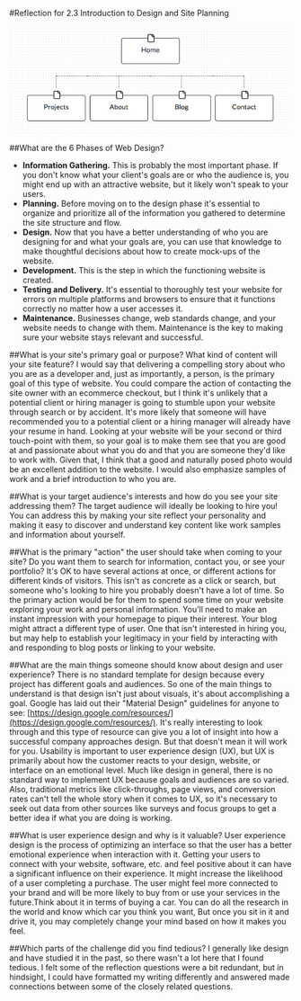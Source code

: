 #Reflection for 2.3 Introduction to Design and Site Planning

![Sitemap for Personal Website](imgs/sitemap.png)

##What are the 6 Phases of Web Design?
  - **Information Gathering.** This is probably the most important phase. If you don't know what your client's goals are or who the audience is, you might end up with an attractive website, but it likely won't speak to your users.
  - **Planning.** Before moving on to the design phase it's essential to organize and prioritize all of the information you gathered to determine the site structure and flow.
  - **Design.** Now that you have a better understanding of who you are designing for and what your goals are, you can use that knowledge to make thoughtful decisions about how to create mock-ups of the website.
  - **Development.** This is the step in which the functioning website is created.
  - **Testing and Delivery.** It's essential to thoroughly test your website for errors on multiple platforms and browsers to ensure that it functions correctly no matter how a user accesses it.
  - **Maintenance.** Businesses change, web standards change, and your website needs to change with them. Maintenance is the key to making sure your website stays relevant and successful.

##What is your site's primary goal or purpose? What kind of content will your site feature?
I would say that delivering a compelling story about who you are as a developer and, just as importantly, a person, is the primary goal of this type of website. You could compare the action of contacting the site owner with an ecommerce checkout, but I think it's unlikely that a potential client or hiring manager is going to stumble upon your website through search or by accident. It's more likely that someone will have recommended you to a potential client or a hiring manager will already have your resume in hand. Looking at your website will be your second or third touch-point with them, so your goal is to make them see that you are good at and passionate about what you do and that you are someone they'd like to work with.
Given that, I think that a good and naturally posed photo would be an excellent addition to the website. I would also emphasize samples of work and a brief introduction to who you are.

##What is your target audience's interests and how do you see your site addressing them?
The target audience will ideally be looking to hire you! You can address this by making your site reflect your personality and making it easy to discover and understand key content like work samples and information about yourself.

##What is the primary "action" the user should take when coming to your site? Do you want them to search for information, contact you, or see your portfolio? It's OK to have several actions at once, or different actions for different kinds of visitors.
This isn't as concrete as a click or search, but someone who's looking to hire you probably doesn't have a lot of time. So the primary action would be for them to spend some time on your website exploring your work and personal information. You'll need to make an instant impression with your homepage to pique their interest. Your blog might attract a different type of user. One that isn't interested in hiring you, but may help to establish your legitimacy in your field by interacting with and responding to blog posts or linking to your website.

##What are the main things someone should know about design and user experience?
There is no standard template for design because every project has different goals and audiences. So one of the main things to understand is that design isn't just about visuals, it's about accomplishing a goal. Google has laid out their "Material Design" guidelines for anyone to see: [https://design.google.com/resources/](https://design.google.com/resources/). It's really interesting to look through and this type of resource can give you a lot of insight into how a successful company approaches design. But that doesn't mean it will work for you.
Usability is important to user experience design (UX), but UX is primarily about how the customer reacts to your design, website, or interface on an emotional level. Much like design in general, there is no standard way to implement UX because goals and audiences are so varied. Also, traditional metrics like click-throughs, page views, and conversion rates can't tell the whole story when it comes to UX, so it's necessary to seek out data from other sources like surveys and focus groups to get a better idea if what you are doing is working.

##What is user experience design and why is it valuable?
User experience design is the process of optimizing an interface so that the user has a better emotional experience when interaction with it. Getting your users to connect with your website, software, etc. and feel positive about it can have a significant influence on their experience. It might increase the likelihood of a user completing a purchase. The user might feel more connected to your brand and will be more likely to buy from or use your services in the future.Think about it in terms of buying a car. You can do all the research in the world and know which car you think you want, But once you sit in it and drive it, you may completely change your mind based on how it makes you feel.

##Which parts of the challenge did you find tedious?
I generally like design and have studied it in the past, so there wasn't a lot here that I found tedious. I felt some of the reflection questions were a bit redundant, but in hindsight, I could have formatted my writing differently and answered made connections between some of the closely related questions.